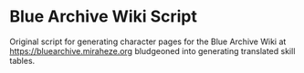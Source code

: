 # Blue Archive Wiki Script
Original script for generating character pages for the Blue Archive Wiki at https://bluearchive.miraheze.org bludgeoned into generating translated skill tables.